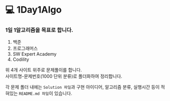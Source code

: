 # 💻 1Day1Algo
### 1일 1알고리즘을 목표로 합니다.

1. 백준
2. 프로그래머스
3. SW Expert Academy
4. Codility

위 4개 사이트 위주로 문제풀이를 합니다.<br/>
사이트명-문제번호(1000 단위 분류)로 폴더화하여 정리합니다.<br/>

각 문제 폴더 내에는 `Solution 파일`과 구현 아이디어, 알고리즘 분류, 실행시간 등이 적혀있는 `README.md 파일`이 있습니다.
